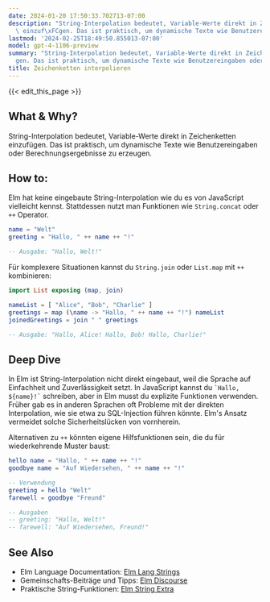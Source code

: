 ```yaml
---
date: 2024-01-20 17:50:33.702713-07:00
description: "String-Interpolation bedeutet, Variable-Werte direkt in Zeichenketten\
  \ einzuf\xFCgen. Das ist praktisch, um dynamische Texte wie Benutzereingaben oder\u2026"
lastmod: '2024-02-25T18:49:50.855013-07:00'
model: gpt-4-1106-preview
summary: "String-Interpolation bedeutet, Variable-Werte direkt in Zeichenketten einzuf\xFC\
  gen. Das ist praktisch, um dynamische Texte wie Benutzereingaben oder\u2026"
title: Zeichenketten interpolieren
---
```


{{< edit_this_page >}}

## What & Why?
String-Interpolation bedeutet, Variable-Werte direkt in Zeichenketten einzufügen. Das ist praktisch, um dynamische Texte wie Benutzereingaben oder Berechnungsergebnisse zu erzeugen.

## How to:
Elm hat keine eingebaute String-Interpolation wie du es von JavaScript vielleicht kennst. Stattdessen nutzt man Funktionen wie `String.concat` oder `++` Operator.

```Elm
name = "Welt"
greeting = "Hallo, " ++ name ++ "!"

-- Ausgabe: "Hallo, Welt!"
```

Für komplexere Situationen kannst du `String.join` oder `List.map` mit `++` kombinieren:

```Elm
import List exposing (map, join)

nameList = [ "Alice", "Bob", "Charlie" ]
greetings = map (\name -> "Hallo, " ++ name ++ "!") nameList
joinedGreetings = join " " greetings

-- Ausgabe: "Hallo, Alice! Hallo, Bob! Hallo, Charlie!"
```

## Deep Dive
In Elm ist String-Interpolation nicht direkt eingebaut, weil die Sprache auf Einfachheit und Zuverlässigkeit setzt. In JavaScript kannst du `` `Hallo, ${name}!` `` schreiben, aber in Elm musst du explizite Funktionen verwenden. Früher gab es in anderen Sprachen oft Probleme mit der direkten Interpolation, wie sie etwa zu SQL-Injection führen könnte. Elm's Ansatz vermeidet solche Sicherheitslücken von vornherein.

Alternativen zu `++` könnten eigene Hilfsfunktionen sein, die du für wiederkehrende Muster baust:

```Elm
hello name = "Hallo, " ++ name ++ "!"
goodbye name = "Auf Wiedersehen, " ++ name ++ "!"

-- Verwendung
greeting = hello "Welt"
farewell = goodbye "Freund"

-- Ausgaben
-- greeting: "Hallo, Welt!"
-- farewell: "Auf Wiedersehen, Freund!"
```

## See Also
- Elm Language Documentation: [Elm Lang Strings](https://package.elm-lang.org/packages/elm/core/latest/String)
- Gemeinschafts-Beiträge und Tipps: [Elm Discourse](https://discourse.elm-lang.org/)
- Praktische String-Funktionen: [Elm String Extra](https://package.elm-lang.org/packages/elm-community/string-extra/latest/)
